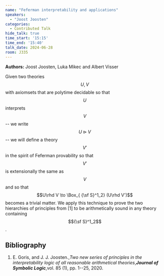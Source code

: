 ```yaml
---
name: "Feferman interpretability and applications"
speakers:
  - "Joost Joosten"
categories:
  - Contributed Talk
hide_talk: true
time_start: '15:15'
time_end: '15:40'
talk_date: 2024-06-28
room: J335
---
```


**Authors:** Joost Joosten, Luka Mikec and Albert Visser















Given two theories $$U,V$$ with axiomsets that are polytime decidable so that $$U$$ interprets $$V$$ -- we write $$U\rhd V$$ -- we will define a theory $$V'$$ in the spirit of Feferman provability so that $$V'$$ is extensionally the same as $$V$$ and so that $$U\rhd V \to \Box_{ {\sf S}^1_2} (U\rhd V')$$ becomes a trivial matter. We apply this technique to prove the two hierarchies of principles from [1] to be arithmetically sound in any theory containing $${\sf S}^1_2$$.

## Bibliography











1. E. Goris, and J. J. Joosten.,_Two new series of principles in the interpretability logic of all reasonable arithmetical theories_,**_Journal of Symbolic Logic_**,vol. 85 (1), pp. 1--25, 2020.






